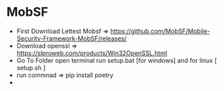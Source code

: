 # MobSF


- First Download Lettest Mobsf => https://github.com/MobSF/Mobile-Security-Framework-MobSF/releases/
- Download openssl => https://slproweb.com/products/Win32OpenSSL.html
- Go To Folder open terminal run setup.bat [for windows] and for linux [ setup.sh ]
- run commnad =>  pip install poetry
- 
